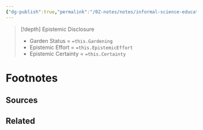 ```yaml
---
{"dg-publish":true,"permalink":"/02-notes/notes/informal-science-education/","tags":["Note"],"created":"2024-07-02T20:49:16.576-03:00","updated":"2024-07-03T12:34:29.217-03:00"}
---
```


>[!depth] Epistemic Disclosure
>- Garden Status =  `=this.Gardening`
>- Epistemic Effort =  `=this.EpistemicEffort`
>- Epistemic Certainty =  `=this.Certainty`





# Footnotes

## Sources

## Related